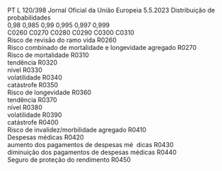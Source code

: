 PT  L 120/398 Jornal Oficial da União Europeia 5.5.2023
 Distribuição de probabilidades  
0,98  0,985  0,99  0,995  0,997  0,999  
C0260  C0270  C0280  C0290  C0300  C0310  
Risco de revisão do ramo vida  R0260  
Risco combinado de mortalidade e longevidade 
agregado  R0270  
Risco de mortalidade  R0310  
tendência  R0320  
nível  R0330  
volatilidade  R0340  
catástrofe  R0350  
Risco de longevidade  R0360  
tendência  R0370  
nível  R0380  
volatilidade  R0390  
catástrofe  R0400  
Risco de invalidez/morbilidade agregado  R0410  
Despesas médicas  R0420  
aumento dos pagamentos de despesas mé ­
dicas  R0430  
diminuição dos pagamentos de despesas 
médicas  R0440  
Seguro de proteção do rendimento  R0450